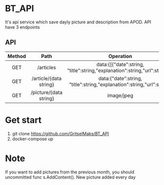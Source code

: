 # BT_API
It's api service which save dayly picture and description from APOD.
API have 3 endpoints

## API
|Method         | Path           | Operation  |
| :-----------: | :------------: | :--------: | 
| GET           | /articles     | data:{[{"date":string, "title":string,"explanation":string,"url":string}]}|
| GET           | /article/{data string}  | data:{"date":string, "title":string,"explanation":string,"url":string}|
| GET           | /picture/{data string}  | image/jpeg |


# Get start
1. git clone https://github.com/GritselMaks/BT_API
2. docker-compose up

# Note
If you want to add pictures from the previous month, you should uncommitted func s.AddContent().
New picture added every day
